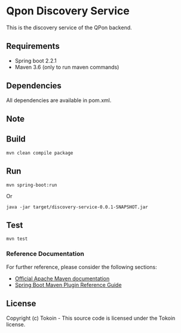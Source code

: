 # Qpon Discovery Service
This is the discovery service of the QPon backend.

## Requirements
* Spring boot 2.2.1
* Maven 3.6 (only to run maven commands)

## Dependencies
All dependencies are available in pom.xml.

## Note

## Build
```
mvn clean compile package
```

## Run
```
mvn spring-boot:run
```
Or 
```
java -jar target/discovery-service-0.0.1-SNAPSHOT.jar
```

## Test
```
mvn test
```

### Reference Documentation
For further reference, please consider the following sections:

* [Official Apache Maven documentation](https://maven.apache.org/guides/index.html)
* [Spring Boot Maven Plugin Reference Guide](https://docs.spring.io/spring-boot/docs/2.2.1.RELEASE/maven-plugin/)


## License

Copyright (c) Tokoin - 
This source code is licensed under the Tokoin license. 
